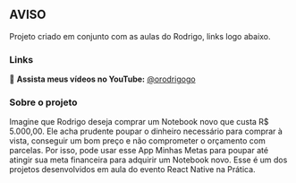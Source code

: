 ## AVISO
  Projeto criado em conjunto com as aulas do Rodrigo, links logo abaixo.

### Links

🔴 **Assista meus vídeos no YouTube:** [@orodrigogo](https://www.youtube.com/@orodrigogo)


### Sobre o projeto

Imagine que Rodrigo deseja comprar um Notebook novo que custa R$ 5.000,00. Ele acha prudente poupar o dinheiro necessário para comprar à vista, conseguir um bom preço e não comprometer o orçamento com parcelas.
Por isso, pode usar esse App Minhas Metas para poupar até atingir sua meta financeira para adquirir um Notebook novo. Esse é um dos projetos desenvolvidos em aula do evento React Native na Prática.

